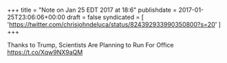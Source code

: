 +++
title = "Note on Jan 25 EDT 2017 at 18:6"
publishdate = 2017-01-25T23:06:06+00:00
draft = false
syndicated = [ 'https://twitter.com/chrisjohndeluca/status/824392933990350800?s=20' ]
+++

Thanks to Trump, Scientists Are Planning to Run For Office https://t.co/Xqw9NX9aQM
